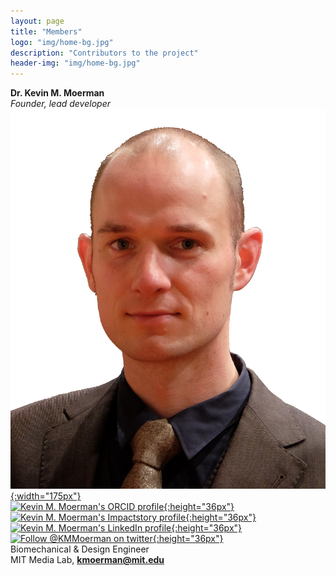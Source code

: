 ```yaml
---
layout: page
title: "Members"
logo: "img/home-bg.jpg"
description: "Contributors to the project"
header-img: "img/home-bg.jpg"
---
```


__Dr. Kevin M. Moerman__  
*Founder, lead developer*  
[![Kevin Moerman](img/member_avatars/kmm_profile_crop.jpg){:width="175px"}](https://www.kevinmoerman.org)  
[![Kevin M. Moerman's ORCID profile](https://orcid.org/sites/default/files/images/orcid_24x24.png){:height="36px"}](http://orcid.org/0000-0003-3768-4269) [![Kevin M. Moerman's Impactstory profile](https://upload.wikimedia.org/wikipedia/commons/4/4a/Impactstory-logo-2014.png){:height="36px"}](https://www.impactstory.org/u/0000-0003-3768-4269) [![Kevin M. Moerman's LinkedIn profile](https://upload.wikimedia.org/wikipedia/commons/thumb/c/ca/LinkedIn_logo_initials.png/768px-LinkedIn_logo_initials.png){:height="36px"}](https://www.linkedin.com/in/kevin-moerman-98923831) [![Follow @KMMoerman on twitter](https://g.twimg.com/Twitter_logo_blue.png){:height="36px"}](https://twitter.com/KMMoerman)  
Biomechanical & Design Engineer  
MIT Media Lab, **[kmoerman@mit.edu](mailto:kmoerman@mit.edu)**
